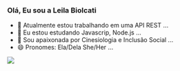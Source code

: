 ### Olá, Eu sou a Leila Biolcati

- 🔭 Atualmente estou trabalhando em uma API REST ...
- 🌱 Eu estou estudando Javascrip, Node.js ...
- 💬 Sou apaixonada por Cinesiologia e Inclusão Social ...
- 😄 Pronomes: Ela/Dela She/Her ...
<picture>
  <source
    srcset="https://github-readme-stats.vercel.app/api?username=leila-bwt&show_icons=true&theme=radical"
    media="(prefers-color-scheme: dark)"
  />
  <source
    srcset="https://github-readme-stats.vercel.app/api?username=leila-bwt&show_icons=true"
    media="(prefers-color-scheme: dark), (prefers-color-scheme: no-preference)"
  />
  <img src="https://github-readme-stats.vercel.app/api?username=leila-bwt&show_icons=true" />
</picture>

